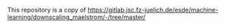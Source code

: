 This repository is a copy of https://gitlab.jsc.fz-juelich.de/esde/machine-learning/downscaling_maelstrom/-/tree/master/
